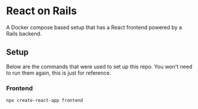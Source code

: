 # React on Rails

A Docker compose based setup that has a React frontend powered by a Rails backend.

## Setup

Below are the commands that were used to set up this repo. You won't need to run them again, this is just for reference.

### Frontend

```
npx create-react-app frontend
```
